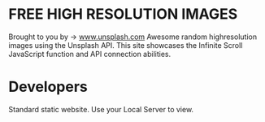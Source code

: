 # FREE HIGH RESOLUTION IMAGES
Brought to you by -> www.unsplash.com
Awesome random highresolution images using the Unsplash API. This site showcases the Infinite Scroll JavaScript function and API connection
abilities.


# Developers 

Standard static website. Use your Local Server to view. 
